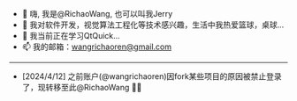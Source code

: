 - 👋 嗨, 我是@RichaoWang, 也可以叫我Jerry
- 👀 我对软件开发，视觉算法工程化等技术感兴趣，生活中我热爱篮球，桌球...
- 🌱 我当前正在学习QtQuick...
- 📫 我的邮箱：wangrichaoren@gmail.com

---
- [2024/4/12] 之前账户(@wangrichaoren)因fork某些项目的原因被禁止登录了，现转移至此@RichaoWang 🧛‍♂️

<!---
RichaoWang/RichaoWang is a ✨ special ✨ repository because its `README.md` (this file) appears on your GitHub profile.
You can click the Preview link to take a look at your changes.
--->
